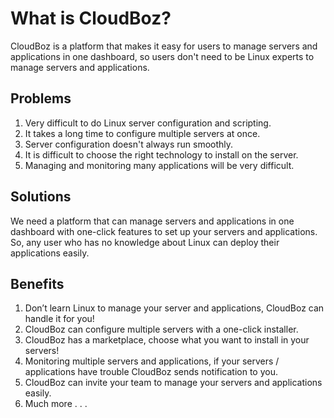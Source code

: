 # What is CloudBoz?

CloudBoz is a platform that makes it easy for users to manage servers and applications in one dashboard, so users don't need to be Linux experts to manage servers and applications.

## **Problems**

1. Very difficult to do Linux server configuration and scripting. 
2. It takes a long time to configure multiple servers at once. 
3. Server configuration doesn't always run smoothly. 
4. It is difficult to choose the right technology to install on the server. 
5. Managing and monitoring many applications will be very difficult.

## **Solutions**

We need a platform that can manage servers and applications in one dashboard with one-click features to set up your servers and applications. So, any user who has no knowledge about Linux can deploy their applications easily.

## **Benefits**

1. Don’t learn Linux to manage your server and applications, CloudBoz can handle it for you!
2. CloudBoz can configure multiple servers with a one-click installer. 
3. CloudBoz has a marketplace, choose what you want to install in your servers! 
4. Monitoring multiple servers and applications, if your servers / applications have trouble CloudBoz sends notification to you. 
5. CloudBoz can invite your team to manage your servers and applications easily. 
6. Much more . . .
